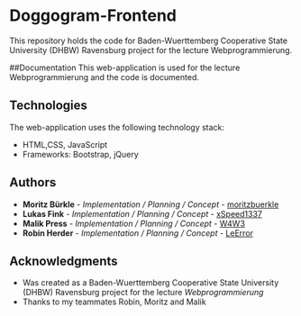 # Doggogram-Frontend
This repository holds the code for Baden-Wuerttemberg Cooperative State University (DHBW) Ravensburg project for the lecture Webprogrammierung.

##Documentation
This web-application is used for the lecture Webprogrammierung and the code is documented.

## Technologies
The web-application uses the following technology stack:
* HTML,CSS, JavaScript
* Frameworks: Bootstrap, jQuery

## Authors
* **Moritz Bürkle** - *Implementation / Planning / Concept* - [moritzbuerkle](https://github.com/moritzbuerkle)
* **Lukas Fink** - *Implementation / Planning / Concept* - [xSpeed1337](https://github.com/xSpeed1337)
* **Malik Press** - *Implementation / Planning / Concept* - [W4W3](https://github.com/W4W3)
* **Robin Herder** - *Implementation / Planning / Concept* - [LeError](https://github.com/LeError)

## Acknowledgments
* Was created as a Baden-Wuerttemberg Cooperative State University (DHBW) Ravensburg project for the lecture *Webprogrammierung*
* Thanks to my teammates Robin, Moritz and Malik
